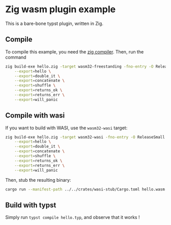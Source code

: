 # Zig wasm plugin example

This is a bare-bone typst plugin, written in Zig.

## Compile

To compile this example, you need the [zig compiler](https://ziglang.org/learn/getting-started/#installing-zig). Then, run the command

```sh
zig build-exe hello.zig -target wasm32-freestanding -fno-entry -O ReleaseSmall \
    --export=hello \
    --export=double_it \
    --export=concatenate \
    --export=shuffle \
    --export=returns_ok \
    --export=returns_err \
    --export=will_panic
```

## Compile with wasi

If you want to build with WASI, use the `wasm32-wasi` target:

```sh
zig build-exe hello.zig -target wasm32-wasi -fno-entry -O ReleaseSmall \
    --export=hello \
    --export=double_it \
    --export=concatenate \
    --export=shuffle \
    --export=returns_ok \
    --export=returns_err \
    --export=will_panic
```

Then, stub the resulting binary:

```sh
cargo run --manifest-path ../../crates/wasi-stub/Cargo.toml hello.wasm -o hello.wasm
```

## Build with typst

Simply run `typst compile hello.typ`, and observe that it works !
